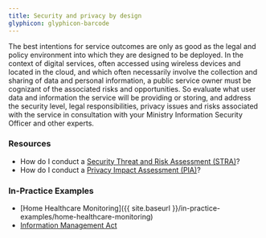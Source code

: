 ```yaml
---
title: Security and privacy by design
glyphicon: glyphicon-barcode
---
```


The best intentions for service outcomes are only as good as the legal and policy environment into which they are designed to be deployed. In the context of digital services, often accessed using wireless devices and located in the cloud, and which often necessarily involve the collection and sharing of data and personal information, a public service owner must be cognizant of the associated risks and opportunities. So evaluate what user data and information the service will be providing or storing, and address the security level, legal responsibilities, privacy issues and risks associated with the service in consultation with your Ministry Information Security Officer and other experts.

### Resources

* How do I conduct a [Security Threat and Risk Assessment (STRA)](https://www2.gov.bc.ca/gov/content/governments/services-for-government/information-management-technology/information-security/security-threat-and-risk-assessment)?
* How do I conduct a [Privacy Impact Assessment (PIA)](http://www.cio.gov.bc.ca/cio/priv_leg/foippa/pia/pia_index.page)?

### In-Practice Examples

* [Home Healthcare Monitoring]({{ site.baseurl }}/in-practice-examples/home-healthcare-monitoring)
* [Information Management Act](http://www.bclaws.ca/civix/document/id/lc/statreg/15027)
